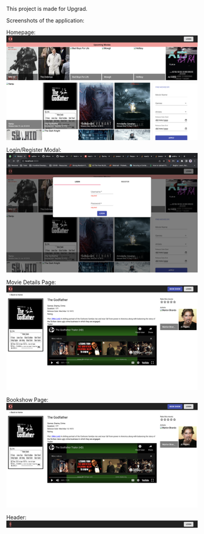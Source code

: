This project is made for Upgrad.

Screenshots of the application:

Homepage:
![](src/assets/app_screenshots/home-screen.png)

Login/Register Modal:
![](src/assets/app_screenshots/login-register.png)

Movie Details Page:
![](src/assets/app_screenshots/movie-details-screen.png)

Bookshow Page:
![](src/assets/app_screenshots/movie-details-screen.png)

Header:
![](src/assets/app_screenshots/header.png)